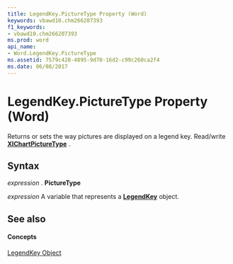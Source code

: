 ```yaml
---
title: LegendKey.PictureType Property (Word)
keywords: vbawd10.chm266207393
f1_keywords:
- vbawd10.chm266207393
ms.prod: word
api_name:
- Word.LegendKey.PictureType
ms.assetid: 7579c428-4895-9d70-16d2-c99c260ca2f4
ms.date: 06/08/2017
---
```



# LegendKey.PictureType Property (Word)

Returns or sets the way pictures are displayed on a legend key. Read/write  **[XlChartPictureType](Word.xlchartpicturetype.md)** .


## Syntax

 _expression_ . **PictureType**

 _expression_ A variable that represents a **[LegendKey](Word.LegendKey.md)** object.


## See also


#### Concepts


[LegendKey Object](Word.LegendKey.md)

